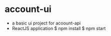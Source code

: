 # account-ui
- a basic ui project for acoount-api
- ReactJS application
$ npm install
$ npm start



